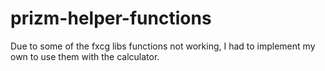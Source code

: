 # prizm-helper-functions
Due to some of the fxcg libs functions not working, I had to implement my own to use them with the calculator.
